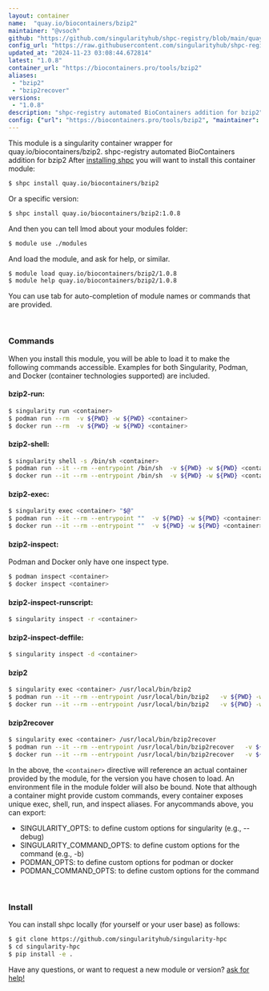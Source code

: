 ```yaml
---
layout: container
name:  "quay.io/biocontainers/bzip2"
maintainer: "@vsoch"
github: "https://github.com/singularityhub/shpc-registry/blob/main/quay.io/biocontainers/bzip2/container.yaml"
config_url: "https://raw.githubusercontent.com/singularityhub/shpc-registry/main/quay.io/biocontainers/bzip2/container.yaml"
updated_at: "2024-11-23 03:08:44.672814"
latest: "1.0.8"
container_url: "https://biocontainers.pro/tools/bzip2"
aliases:
 - "bzip2"
 - "bzip2recover"
versions:
 - "1.0.8"
description: "shpc-registry automated BioContainers addition for bzip2"
config: {"url": "https://biocontainers.pro/tools/bzip2", "maintainer": "@vsoch", "description": "shpc-registry automated BioContainers addition for bzip2", "latest": {"1.0.8": "sha256:4cf525c3120b73c85922fd6b688a30bb5a3aee93a2323ef3539ff204e297aa24"}, "tags": {"1.0.8": "sha256:4cf525c3120b73c85922fd6b688a30bb5a3aee93a2323ef3539ff204e297aa24"}, "docker": "quay.io/biocontainers/bzip2", "aliases": {"bzip2": "/usr/local/bin/bzip2", "bzip2recover": "/usr/local/bin/bzip2recover"}}
---
```


This module is a singularity container wrapper for quay.io/biocontainers/bzip2.
shpc-registry automated BioContainers addition for bzip2
After [installing shpc](#install) you will want to install this container module:


```bash
$ shpc install quay.io/biocontainers/bzip2
```

Or a specific version:

```bash
$ shpc install quay.io/biocontainers/bzip2:1.0.8
```

And then you can tell lmod about your modules folder:

```bash
$ module use ./modules
```

And load the module, and ask for help, or similar.

```bash
$ module load quay.io/biocontainers/bzip2/1.0.8
$ module help quay.io/biocontainers/bzip2/1.0.8
```

You can use tab for auto-completion of module names or commands that are provided.

<br>

### Commands

When you install this module, you will be able to load it to make the following commands accessible.
Examples for both Singularity, Podman, and Docker (container technologies supported) are included.

#### bzip2-run:

```bash
$ singularity run <container>
$ podman run --rm  -v ${PWD} -w ${PWD} <container>
$ docker run --rm  -v ${PWD} -w ${PWD} <container>
```

#### bzip2-shell:

```bash
$ singularity shell -s /bin/sh <container>
$ podman run --it --rm --entrypoint /bin/sh  -v ${PWD} -w ${PWD} <container>
$ docker run --it --rm --entrypoint /bin/sh  -v ${PWD} -w ${PWD} <container>
```

#### bzip2-exec:

```bash
$ singularity exec <container> "$@"
$ podman run --it --rm --entrypoint ""  -v ${PWD} -w ${PWD} <container> "$@"
$ docker run --it --rm --entrypoint ""  -v ${PWD} -w ${PWD} <container> "$@"
```

#### bzip2-inspect:

Podman and Docker only have one inspect type.

```bash
$ podman inspect <container>
$ docker inspect <container>
```

#### bzip2-inspect-runscript:

```bash
$ singularity inspect -r <container>
```

#### bzip2-inspect-deffile:

```bash
$ singularity inspect -d <container>
```


#### bzip2

```bash
$ singularity exec <container> /usr/local/bin/bzip2
$ podman run --it --rm --entrypoint /usr/local/bin/bzip2   -v ${PWD} -w ${PWD} <container> -c " $@"
$ docker run --it --rm --entrypoint /usr/local/bin/bzip2   -v ${PWD} -w ${PWD} <container> -c " $@"
```


#### bzip2recover

```bash
$ singularity exec <container> /usr/local/bin/bzip2recover
$ podman run --it --rm --entrypoint /usr/local/bin/bzip2recover   -v ${PWD} -w ${PWD} <container> -c " $@"
$ docker run --it --rm --entrypoint /usr/local/bin/bzip2recover   -v ${PWD} -w ${PWD} <container> -c " $@"
```



In the above, the `<container>` directive will reference an actual container provided
by the module, for the version you have chosen to load. An environment file in the
module folder will also be bound. Note that although a container
might provide custom commands, every container exposes unique exec, shell, run, and
inspect aliases. For anycommands above, you can export:

 - SINGULARITY_OPTS: to define custom options for singularity (e.g., --debug)
 - SINGULARITY_COMMAND_OPTS: to define custom options for the command (e.g., -b)
 - PODMAN_OPTS: to define custom options for podman or docker
 - PODMAN_COMMAND_OPTS: to define custom options for the command

<br>

### Install

You can install shpc locally (for yourself or your user base) as follows:

```bash
$ git clone https://github.com/singularityhub/singularity-hpc
$ cd singularity-hpc
$ pip install -e .
```

Have any questions, or want to request a new module or version? [ask for help!](https://github.com/singularityhub/singularity-hpc/issues)